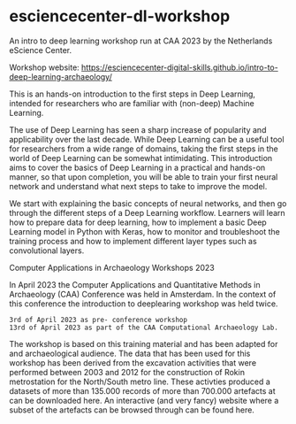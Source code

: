 # esciencecenter-dl-workshop
An intro to deep learning workshop run at CAA 2023 by the Netherlands eScience Center.

Workshop website: https://esciencecenter-digital-skills.github.io/intro-to-deep-learning-archaeology/

This is an hands-on introduction to the first steps in Deep Learning, intended for researchers who are familiar with (non-deep) Machine Learning.

The use of Deep Learning has seen a sharp increase of popularity and applicability over the last decade. While Deep Learning can be a useful tool for researchers from a wide range of domains, taking the first steps in the world of Deep Learning can be somewhat intimidating. This introduction aims to cover the basics of Deep Learning in a practical and hands-on manner, so that upon completion, you will be able to train your first neural network and understand what next steps to take to improve the model.

We start with explaining the basic concepts of neural networks, and then go through the different steps of a Deep Learning workflow. Learners will learn how to prepare data for deep learning, how to implement a basic Deep Learning model in Python with Keras, how to monitor and troubleshoot the training process and how to implement different layer types such as convolutional layers.

Computer Applications in Archaeology Workshops 2023

In April 2023 the Computer Applications and Quantitative Methods in Archaeology (CAA) Conference was held in Amsterdam. In the context of this conference the introduction to deeplearing workshop was held twice.

    3rd of April 2023 as pre- conference workshop
    13rd of April 2023 as part of the CAA Computational Archaeology Lab.

The workshop is based on this training material and has been adapted for and archaeological audience. The data that has been used for this workshop has been derived from the excavation activities that were performed between 2003 and 2012 for the construction of Rokin metrostation for the North/South metro line. These activties produced a datasets of more than 135.000 records of more than 700.000 artefacts at can be downloaded here. An interactive (and very fancy) website where a subset of the artefacts can be browsed through can be found here.
